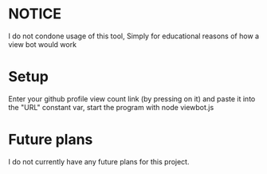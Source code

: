 # NOTICE
I do not condone usage of this tool, Simply for educational reasons of how a view bot would work

# Setup

Enter your github profile view count link (by pressing on it) and paste it into the "URL" constant var, start the program with node viewbot.js

# Future plans
I do not currently have any future plans for this project.

